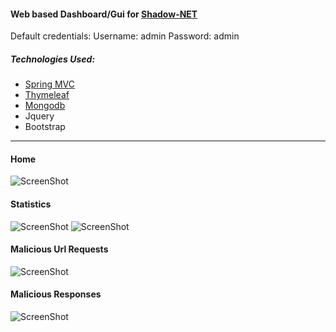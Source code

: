 #### Web based Dashboard/Gui for [Shadow-NET](https://github.com/Sagher/Shadow-NET)
 

Default credentials:
    Username: admin
    Password: admin

##### Technologies Used:
- [Spring MVC](http://docs.spring.io/spring/docs/current/spring-framework-reference/html/mvc.html)
- [Thymeleaf](http://www.thymeleaf.org/)
- [Mongodb](https://www.mongodb.com/)
- Jquery
- Bootstrap

---
#### Home
![ScreenShot](https://cloud.githubusercontent.com/assets/20042101/20166600/bc42a0c6-a737-11e6-97f8-3fc78f97475b.jpg)


#### Statistics 
![ScreenShot](https://cloud.githubusercontent.com/assets/20042101/20857299/dc334f48-b948-11e6-8057-eb2a21e5c857.jpg)
![ScreenShot](https://cloud.githubusercontent.com/assets/20042101/20857301/dc7816c8-b948-11e6-98ed-4bf56981201e.jpg)


#### Malicious Url Requests
![ScreenShot](https://cloud.githubusercontent.com/assets/20042101/19225472/bc237168-8eb6-11e6-9462-d63f55cf8e4b.png)

#### Malicious Responses
![ScreenShot](https://cloud.githubusercontent.com/assets/20042101/19225470/bbf3605e-8eb6-11e6-90ce-a2947de0a04e.png)
